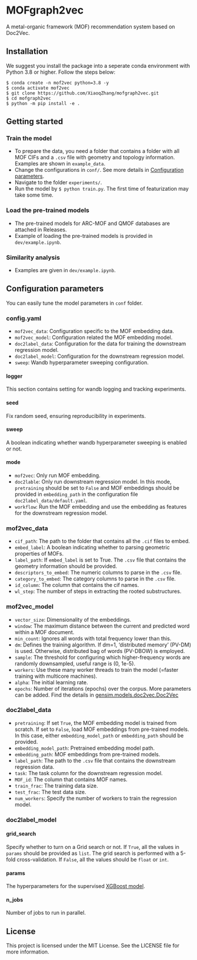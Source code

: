 # MOFgraph2vec

A metal-organic framework (MOF) recommendation system based on Doc2Vec. 

## Installation

We suggest you install the package into a seperate conda environment with Python 3.8 or higher. Follow the steps below:

```
$ conda create -n mof2vec python=3.8 -y
$ conda activate mof2vec
$ git clone https://github.com/XiaoqZhang/mofgraph2vec.git
$ cd mofgraph2vec
$ python -m pip install -e .
```

## Getting started
### Train the model

- To prepare the data, you need a folder that contains a folder with all MOF CIFs and a `.csv` file with geometry and topology information. Examples are shown in `example_data`.
- Change the configurations in `conf/`. See more details in [Configuration parameters](#configuration-parameters). 
- Navigate to the folder `experiments/`.
- Run the model by `$ python train.py`. The first time of featurization may take some time. 

### Load the pre-trained models

- The pre-trained models for ARC-MOF and QMOF databases are attached in Releases. 
- Example of loading the pre-trained models is provided in `dev/example.ipynb`. 

### Similarity analysis

- Examples are given in `dev/example.ipynb`. 

## Configuration parameters
You can easily tune the model parameters in `conf` folder. 

### config.yaml

- `mof2vec_data`: Configuration specific to the MOF embedding data. 
- `mof2vec_model`: Configuration related the MOF embedding model. 
- `doc2label_data`: Configuration for the data for training the downstream regression model. 
- `doc2label_model`: Configuration for the downstream regression model. 
- `sweep`: Wandb hyperparameter sweeping configuration.

#### logger
This section contains setting for wandb logging and tracking experiments. 

#### seed
Fix random seed, ensuring reproducibility in experiments. 

#### sweep
A boolean indicating whether wandb hyperparameter sweeping is enabled or not. 

#### mode
- `mof2vec`: Only run MOF embedding. 
- `doc2lable`: Only run downstream regression model. In this mode, `pretraining` should be set to `False` and MOF embeddings should be provided in `embedding_path` in the configuration file `doc2label_data/default.yaml`. 
- `workflow`: Run the MOF embedding and use the embedding as features for the downstream regression model. 

### mof2vec_data

- `cif_path`: The path to the folder that contains all the `.cif` files to embed. 
- `embed_label`: A boolean indicating whether to parsing geometric properties of MOFs. 
- `label_path`: If `embed_label` is set to True. The `.csv` file that contains the geometry information should be provided. 
- `descriptors_to_embed`: The numeric columns to parse in the `.csv` file. 
- `category_to_embed`: The category columns to parse in the `.csv` file. 
- `id_column`: The column that contains the cif names. 
- `wl_step`: The number of steps in extracting the rooted substructures. 

### mof2vec_model
- `vector_size`: Dimensionality of the embeddings. 
- `window`: The maximum distance between the current and predicted word within a MOF document.
- `min_count`: Ignores all words with total frequency lower than this. 
- `dm`: Defines the training algorithm. If dm=1, ‘distributed memory’ (PV-DM) is used. Otherwise, distributed bag of words (PV-DBOW) is employed.
- `sample`: The threshold for configuring which higher-frequency words are randomly downsampled, useful range is (0, 1e-5).
- `workers`: Use these many worker threads to train the model (=faster training with multicore machines).
- `alpha`: The initial learning rate. 
- `epochs`: Number of iterations (epochs) over the corpus. 
More parameters can be added. Find the details in [gensim.models.doc2vec.Doc2Vec](https://radimrehurek.com/gensim/models/doc2vec.html)

### doc2label_data

- `pretraining`: If set `True`, the MOF embedding model is trained from scratch. If set to `False`, load MOF embeddings from pre-trained models. In this case, either `embedding_model_path` or `embedding_path` should be provided. 
- `embedding_model_path`: Pretrained embedding model path. 
- `embedding_path`: MOF embeddings from pre-trained models. 
- `label_path`: The path to the `.csv` file that contains the downstream regression data. 
- `task`: The task column for the downstream regression model. 
- `MOF_id`: The column that contains MOF names. 
- `train_frac`: The training data size. 
- `test_frac`: The test data size. 
- `num_workers`: Specify the number of workers to train the regression model. 

### doc2label_model

#### grid_search
Specify whether to turn on a Grid search or not. If `True`, all the values in `params` should be provided as `list`. The grid search is performed with a 5-fold cross-validation. If `False`, all the values should be `float` or `int`. 

#### params
The hyperparameters for the supervised [XGBoost model](https://xgboost.readthedocs.io/en/stable/parameter.html). 

#### n_jobs
Number of jobs to run in parallel. 

## License

This project is licensed under the MIT License. See the LICENSE file for more information.